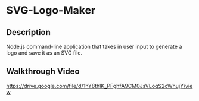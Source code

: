 # SVG-Logo-Maker

## Description 
Node.js command-line application that takes in user input to generate a logo and save it as an SVG file. 

## Walkthrough Video
https://drive.google.com/file/d/1hY8thlK_PFghfA9CM0JsVLoqS2cWhujY/view 